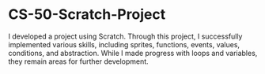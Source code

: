 # CS-50-Scratch-Project
 I developed a project using Scratch. Through this project, I successfully implemented various skills, including sprites, functions, events, values, conditions, and abstraction. While I made progress with loops and variables, they remain areas for further development.
